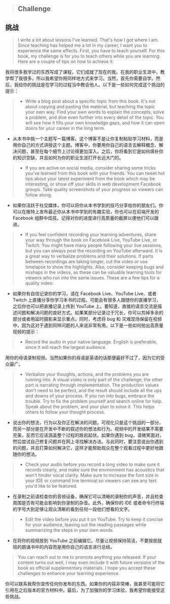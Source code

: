 > ## Challenge
## 挑战

> I write a lot about lessons I've learned. That's how I got where I am. Since teaching has helped me a lot in my career, I want you to experience the same effects. First, you have to teach yourself. For this book, my challenge is for you to teach others while you are learning. Here are a couple of tips on how to achieve it:

我将很多我学过的东西写成了课程，它们成就了现在的我。在我的职业生涯中，教学帮了我很多，所以我希望你用同样地方式来学习。当然，首先你需要自学。然后，我给你的挑战是在学习的过程当中教会他人。以下是一些如何完成这个挑战的提示：

> * Write a blog post about a specific topic from this book. It's not about copying and pasting the material, but teaching the topic your own way. Find your own words to explain the concepts, solve a problem, and dive even further into every detail of the topic. You will see how it fills your own knowledge gaps, and how it can open doors for your career in the long term.

* 从本书中挑一个主题写一篇博客。这个博客不是让你复制粘贴学习材料，而是用你自己的方式讲授这个主题。博客中，你要用你自己的语言去解释概念、解决问题，甚至在每个细节上讨论得更加深入。之后，你将看到它是如何填补你的知识空缺，并且如何为你的职业生涯打开长远大门的。

> * If you are active on social media, consider sharing some tricks you've learned from this book with your friends. You can tweet hot tips about your latest experiment from the book which may be interesting, or show off your skills in web development Facebook groups. Take quality screenshots of your progress so viewers can follow along.

* 如果你活跃于社交媒体，你可以将你从本书学到的技巧分享给你的朋友们。你可以在推特上发布最近你从本书中学到的有趣实验，你也可以在前端开发的 Facebook 组群中炫技。记得对你的进度进行高质量的截屏以便他们可以跟进。

> * If you feel confident recording your learning adventures, share your way through the book on Facebook Live, YouTube Live, or Twitch. You might have many people following your live sessions, but you can always post the recording on YouTube afterward. It is a great way to verbalize problems and their solutions. If parts between recordings are taking longer, cut the video or use timelapse to show the highlights. Also, consider keeping bugs and mishaps in the videos, as these can be valuable learning tools for viewers who run into the same issues. These are a few tips for a quality video:

* 如果你有自信记录你的学习，请在 Facebook Live、YouTube Live、或者 Twitch 上直播分享你学习本书的过程。可能会有很多人跟随你的直播学习，之后你也可以把直播记录上传到 YouTube 上。要知道，直接的语言交流是描述问题和解决问题的良好方式。如果某部分记录过于冗长，你可以剪掉多余的部分或者用延时摄影来显示重点。同时，考虑将 bug 和 灾难现场保留在视频中，因为这对于遇到同样问题的人来说非常有用。以下是一些如何拍出高质量视频的提示：

> * Record the audio in your native language. English is preferable, since it will reach the largest audience.

  用你的母语录制视频。当然如果你的母语是英语的话那便最好不过了，因为它的受众最广。

> * Verbalize your thoughts, actions, and the problems you are running into. A visual video is only part of the challenge; the other part is narrating through implementation. The production values don't need to be perfect, and the result should include all the ups and downs of your process. If you run into bugs, embrace the trouble. Try to fix the problem yourself and search online for help. Speak about the problem, and your plan to solve it. This helps others to follow your thought process.

* 说出你的想法，行为以及你正在解决的问题。可视化只是这个挑战的一部分，而另一部分是在开发中不断的叙述你的想法和行为。视频中的开发结果不需要完美，反而它应该涵盖整个过程的跌宕起伏。如果你遇到 bug，请微笑面对，然后尝试自己修复问题并在网上寻找解决办法。与此同时，要注意说出你遇到的问题，并且打算如何解决它，这样才能帮助观众在整个观看过程中更好地跟随你的想法。

> * Check your audio before you record a long video to make sure it records clearly, and make sure the environment has acoustics that won't hinder vocal clarity. Make sure to increase the font size in your IDE or command line terminal so viewers can see any text you'd like to be featured.

* 在录制之前请检查你的音频设备，确保它可以清晰的录制你的声音，并且检查周围是否有可能会影响到你录制的杂音。此外，确保你的 IDE 或者命令行终端的字号大到足够让观众清晰的看到任何一段他们想看的文字。

> * Edit the video before you put it on YouTube. Try to keep it concise for your audience, leaving out the reading passages while summarizing the steps in your own words.

* 在将你的视频放到 YouTube 之前编辑它。尽量让视频保持简洁，不要按部就班的朗诵书中的内容而是用你自己的语言进行总结。

> You can reach out to me to promote anything you released. If your content turns out well, I may even include it with future versions of the book as official supplementary materials. I hope you accept these challenges to enhance your learning experience.

你可以联系我帮你宣传任何你发布的东西。如果你的内容非常棒，我甚至可能将它引用在之后版本的官方材料中。最后，为了加强你的学习体验，我希望你能接受这些挑战。
